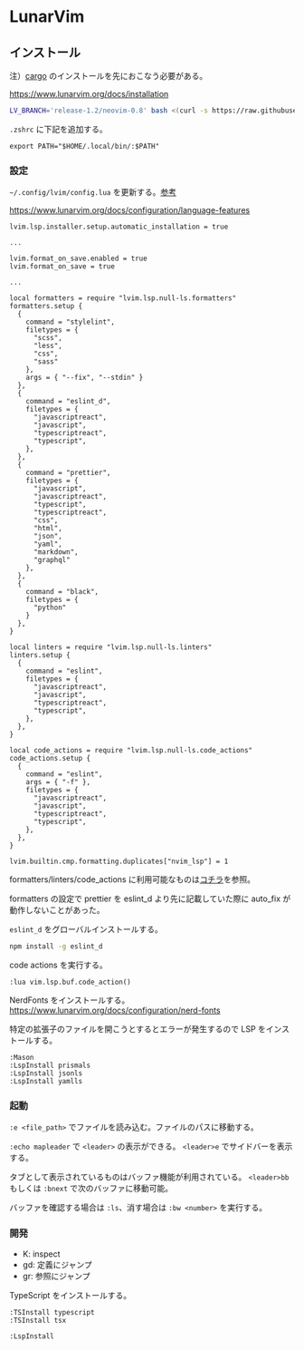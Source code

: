 # LunarVim

## インストール

注）[cargo](https://www.rust-lang.org/tools/install) のインストールを先におこなう必要がある。

https://www.lunarvim.org/docs/installation

```sh
LV_BRANCH='release-1.2/neovim-0.8' bash <(curl -s https://raw.githubusercontent.com/lunarvim/lunarvim/master/utils/installer/install.sh)
```

`.zshrc` に下記を追加する。

```
export PATH="$HOME/.local/bin/:$PATH"
```

### 設定

`~/.config/lvim/config.lua` を更新する。[参考](https://github.com/dhythm/config-public/blob/master/lvim/config.lua)

https://www.lunarvim.org/docs/configuration/language-features

```
lvim.lsp.installer.setup.automatic_installation = true

...

lvim.format_on_save.enabled = true
lvim.format_on_save = true

...

local formatters = require "lvim.lsp.null-ls.formatters"
formatters.setup {
  {
    command = "stylelint",
    filetypes = {
      "scss",
      "less",
      "css",
      "sass"
    },
    args = { "--fix", "--stdin" }
  },
  {
    command = "eslint_d",
    filetypes = {
      "javascriptreact",
      "javascript",
      "typescriptreact",
      "typescript",
    },
  },
  {
    command = "prettier",
    filetypes = {
      "javascript",
      "javascriptreact",
      "typescript",
      "typescriptreact",
      "css",
      "html",
      "json",
      "yaml",
      "markdown",
      "graphql"
    },
  },
  {
    command = "black",
    filetypes = {
      "python"
    }
  },
}

local linters = require "lvim.lsp.null-ls.linters"
linters.setup {
  {
    command = "eslint",
    filetypes = {
      "javascriptreact",
      "javascript",
      "typescriptreact",
      "typescript",
    },
  },
}

local code_actions = require "lvim.lsp.null-ls.code_actions"
code_actions.setup {
  {
    command = "eslint",
    args = { "-f" },
    filetypes = {
      "javascriptreact",
      "javascript",
      "typescriptreact",
      "typescript",
    },
  },
}

lvim.builtin.cmp.formatting.duplicates["nvim_lsp"] = 1
```

formatters/linters/code_actions に利用可能なものは[コチラ](https://github.com/jose-elias-alvarez/null-ls.nvim/blob/main/doc/BUILTINS.md#eslint-2)を参照。

formatters の設定で prettier を eslint_d より先に記載していた際に auto_fix が動作しないことがあった。

`eslint_d` をグローバルインストールする。

```sh
npm install -g eslint_d
```

code actions を実行する。

```
:lua vim.lsp.buf.code_action()
```

NerdFonts をインストールする。
https://www.lunarvim.org/docs/configuration/nerd-fonts

特定の拡張子のファイルを開こうとするとエラーが発生するので LSP をインストールする。

```
:Mason
:LspInstall prismals
:LspInstall jsonls
:LspInstall yamlls
```

### 起動

`:e <file_path>` でファイルを読み込む。ファイルのパスに移動する。

`:echo mapleader` で `<leader>` の表示ができる。
`<leader>e` でサイドバーを表示する。

タブとして表示されているものはバッファ機能が利用されている。
`<leader>bb` もしくは `:bnext` で次のバッファに移動可能。

バッファを確認する場合は `:ls`、消す場合は `:bw <number>` を実行する。

### 開発

- K: inspect
- gd: 定義にジャンプ
- gr: 参照にジャンプ

TypeScript をインストールする。

```
:TSInstall typescript
:TSInstall tsx
```

```
:LspInstall
```
